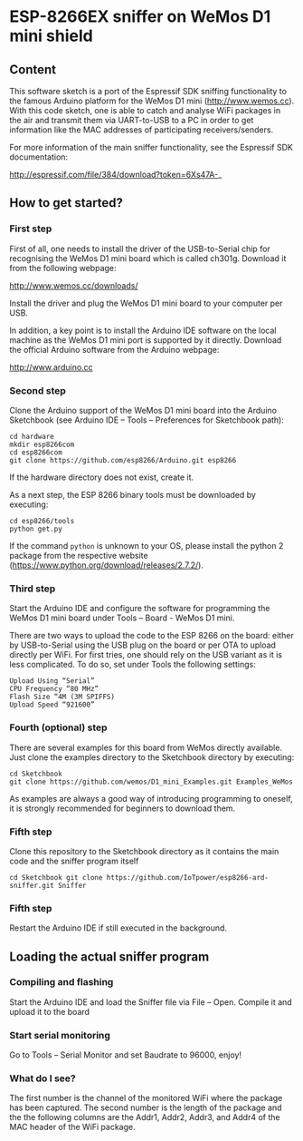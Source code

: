 # ESP-8266EX sniffer on WeMos D1 mini shield  

## Content

This software sketch is a port of the Espressif SDK sniffing functionality to the famous Arduino platform for the WeMos D1 mini (http://www.wemos.cc). 
With this code sketch, one is able to catch and analyse WiFi packages in the air and transmit them via UART-to-USB to a PC in order to get information like the MAC addresses of participating receivers/senders.

For more information of the main sniffer functionality, see the Espressif SDK documentation:

http://espressif.com/file/384/download?token=6Xs47A-_

## How to get started? 

### First step

First of all, one needs to install the driver of the USB-to-Serial chip for recognising the WeMos D1 mini board which is called ch301g. Download it from the following webpage:

http://www.wemos.cc/downloads/

Install the driver and plug the WeMos D1 mini board to your computer per USB.

In addition, a key point is to install the Arduino IDE software on the local machine as the WeMos D1 mini port is supported by it directly. Download the official Arduino software from the Arduino webpage: 

http://www.arduino.cc

### Second step

Clone the Arduino support of the WeMos D1 mini board into the Arduino Sketchbook (see Arduino IDE – Tools – Preferences for Sketchbook path):

```
cd hardware  
mkdir esp8266com
cd esp8266com
git clone https://github.com/esp8266/Arduino.git esp8266
```

If the hardware directory does not exist, create it.

As a next step, the ESP 8266 binary tools must be downloaded by executing:

```
cd esp8266/tools
python get.py
```

If the command ``python`` is unknown to your OS, please install the python 2 package from the respective website (https://www.python.org/download/releases/2.7.2/).

### Third step

Start the Arduino IDE and configure the software for programming the WeMos D1 mini board under Tools – Board - WeMos D1 mini. 

There are two ways to upload the code to the ESP 8266 on the board: either by USB-to-Serial using the USB plug on the board or per OTA to upload directly per WiFi.
For first tries, one should rely on the USB variant as it is less complicated. To do so, set under Tools the following settings:

```
Upload Using “Serial”
CPU Frequency “80 MHz”
Flash Size “4M (3M SPIFFS)
Upload Speed “921600”
```

### Fourth (optional) step

There are several examples for this board from WeMos directly available. Just clone the examples directory to the Sketchbook directory by executing:

```
cd Sketchbook
git clone https://github.com/wemos/D1_mini_Examples.git Examples_WeMos
``` 

As examples are always a good way of introducing programming to oneself, it is strongly recommended for beginners to download them.

### Fifth step

Clone this repository to the Sketchbook directory as it contains the main code and the sniffer program itself

``
cd Sketchbook
git clone https://github.com/IoTpower/esp8266-ard-sniffer.git Sniffer
``

### Fifth step

Restart the Arduino IDE if still executed in the background.

## Loading the actual sniffer program

### Compiling and flashing

Start the Arduino IDE and load the Sniffer file via File – Open. Compile it and upload it to the board

### Start serial monitoring

Go to Tools – Serial Monitor and set Baudrate to 96000, enjoy!

### What do I see?

The first number is the channel of the monitored WiFi where the package has been captured. The second number is the length of the package and the the following columns are the Addr1, Addr2, Addr3, and Addr4 of the MAC header of the WiFi package.
